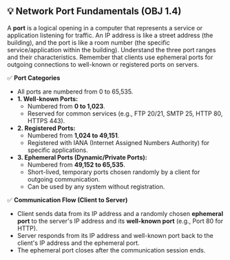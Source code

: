 ## 💡 Network Port Fundamentals (OBJ 1.4)

A **port** is a logical opening in a computer that represents a service or application listening for traffic. An IP address is like a street address (the building), and the port is like a room number (the specific service/application within the building). Understand the three port ranges and their characteristics. Remember that clients use ephemeral ports for outgoing connections to well-known or registered ports on servers.

✅ **Port Categories**
- All ports are numbered from 0 to 65,535.
- **1. Well-known Ports:**
  - Numbered from **0 to 1,023**.
  - Reserved for common services (e.g., FTP 20/21, SMTP 25, HTTP 80, HTTPS 443).
- **2. Registered Ports:**
  - Numbered from **1,024 to 49,151**.
  - Registered with IANA (Internet Assigned Numbers Authority) for specific applications.
- **3. Ephemeral Ports (Dynamic/Private Ports):**
  - Numbered from **49,152 to 65,535**.
  - Short-lived, temporary ports chosen randomly by a client for outgoing communication.
  - Can be used by any system without registration.

✅ **Communication Flow (Client to Server)**
- Client sends data from its IP address and a randomly chosen **ephemeral port** to the server's IP address and its **well-known port** (e.g., Port 80 for HTTP).
- Server responds from its IP address and well-known port back to the client's IP address and the ephemeral port.
- The ephemeral port closes after the communication session ends.